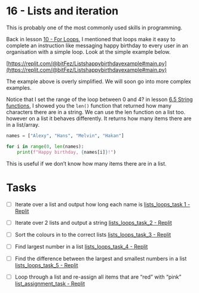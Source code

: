# 16 - Lists and iteration

This is probably one of the most commonly used skills in programming. 

Back in lesson [10 - For Loops](10%20-%20For%20Loops%20a161c39578d44fedb9085948d7594920.md), I mentioned that loops make it easy to complete an instruction like messaging happy birthday to every user in an organisation with a simple loop. Look at the simple example below.

[https://replit.com/@bitFez/Listshappybirthdayexample#main.py](https://replit.com/@bitFez/Listshappybirthdayexample#main.py)

The example above is overly simplified. We will soon go into more complex examples.

Notice that I set the range of the loop between 0 and 4? in lesson [6.5 String functions](6%205%20String%20functions%201ef09dc9a7eb4960b07bf72c85783dc7.md), I showed you the `len()` function that returned how many characters there are in a string. We can use the len function on a list too. however on a list it behaves differently. It returns how many items there are in a list/array.

```python
names = ["Alexy", "Hans", "Melvin", "Hakan"]

for i in range(0, len(names):
	print(f"Happy birthday, {names[i]}!")
```

This is useful if we don’t know how many items there are in a list.

# Tasks

- [ ]  Iterate over a list and output how long each name is [lists_loops_task 1 - Replit](https://replit.com/@bitFez/listsloopstask1#main.py)
- [ ]  Iterate over 2 lists and output a string [lists_loops_task_2 - Replit](https://replit.com/@bitFez/listsloopstask2#main.py)
- [ ]  Sort the colours in to the correct lists [lists_loops_task_3 - Replit](https://replit.com/@bitFez/listsloopstask3#main.py)
- [ ]  Find largest number in a list [lists_loops_task_4 - Replit](https://replit.com/@bitFez/listsloopstask4#main.py)
- [ ]  Find the difference between the largest and smallest numbers in a list [lists_loops_task_5 - Replit](https://replit.com/@bitFez/listsloopstask5#main.py)

- [ ]  Loop through a list and re-assign all items that are “red” with “pink” [list_assignment_task - Replit](https://replit.com/@bitFez/listassignmenttask#main.py)
